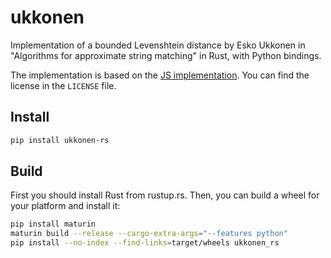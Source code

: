 ukkonen
=======

Implementation of a bounded Levenshtein distance by Esko Ukkonen in "Algorithms for approximate string matching" in Rust, with Python bindings.

The implementation is based on the [JS implementation](https://github.com/sunesimonsen/ukkonen). You can find the license in the `LICENSE` file.

## Install

```bash
pip install ukkonen-rs
```

## Build

First you should install Rust from rustup.rs.
Then, you can build a wheel for your platform and install it:
```bash
pip install maturin
maturin build --release --cargo-extra-args="--features python"
pip install --no-index --find-links=target/wheels ukkonen_rs
```
